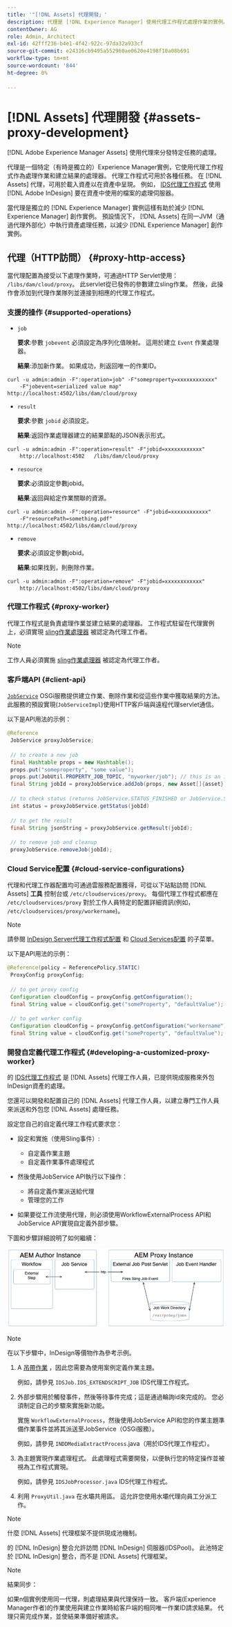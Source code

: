 ```yaml
---
title: '"[!DNL Assets] 代理開發」'
description: 代理是 [!DNL Experience Manager] 使用代理工作程式處理作業的實例。 瞭解如何配置 [!DNL Experience Manager] 代理、支援的操作、代理元件以及如何開發自定義代理工作程式。
contentOwner: AG
role: Admin, Architect
exl-id: 42fff236-b4e1-4f42-922c-97da32a933cf
source-git-commit: e24316cb9495a552960ae0620e4198f10a08b691
workflow-type: tm+mt
source-wordcount: '844'
ht-degree: 0%

---
```


# [!DNL Assets] 代理開發 {#assets-proxy-development}

[!DNL Adobe Experience Manager Assets] 使用代理來分發特定任務的處理。

代理是一個特定（有時是獨立的）Experience Manager實例，它使用代理工作程式作為處理作業和建立結果的處理器。 代理工作程式可用於各種任務。 在 [!DNL Assets] 代理，可用於載入資產以在資產中呈現。 例如， [IDS代理工作程式](indesign.md) 使用 [!DNL Adobe InDesign] 要在資產中使用的檔案的處理伺服器。

當代理是獨立的 [!DNL Experience Manager] 實例這樣有助於減少 [!DNL Experience Manager] 創作實例。 預設情況下， [!DNL Assets] 在同一JVM（通過代理外部化）中執行資產處理任務，以減少 [!DNL Experience Manager] 創作實例。

## 代理（HTTP訪問） {#proxy-http-access}

當代理配置為接受以下處理作業時，可通過HTTP Servlet使用： `/libs/dam/cloud/proxy`。 此servlet從已發佈的參數建立sling作業。 然後，此操作會添加到代理作業隊列並連接到相應的代理工作程式。

### 支援的操作 {#supported-operations}

* `job`

   **要求**:參數 `jobevent` 必須設定為序列化值映射。 這用於建立 `Event` 作業處理器。

   **結果**:添加新作業。 如果成功，則返回唯一的作業ID。

```shell
curl -u admin:admin -F":operation=job" -F"someproperty=xxxxxxxxxxxx"
    -F"jobevent=serialized value map" http://localhost:4502/libs/dam/cloud/proxy
```

* `result`

   **要求**:參數 `jobid` 必須設定。

   **結果**:返回作業處理器建立的結果節點的JSON表示形式。

```shell
curl -u admin:admin -F":operation=result" -F"jobid=xxxxxxxxxxxx"
    http://localhost:4502   /libs/dam/cloud/proxy
```

* `resource`

   **要求**:必須設定參數jobid。

   **結果**:返回與給定作業關聯的資源。

```shell
curl -u admin:admin -F":operation=resource" -F"jobid=xxxxxxxxxxxx"
    -F"resourcePath=something.pdf" http://localhost:4502/libs/dam/cloud/proxy
```

* `remove`

   **要求**:必須設定參數jobid。

   **結果**:如果找到，則刪除作業。

```shell
curl -u admin:admin -F":operation=remove" -F"jobid=xxxxxxxxxxxx"
    http://localhost:4502/libs/dam/cloud/proxy
```

### 代理工作程式 {#proxy-worker}

代理工作程式是負責處理作業並建立結果的處理器。 工作程式駐留在代理實例上，必須實現 [sling作業處理器](https://sling.apache.org/site/eventing-and-jobs.html) 被認定為代理工作者。

>[!NOTE]
>
>工作人員必須實施 [sling作業處理器](https://sling.apache.org/site/eventing-and-jobs.html) 被認定為代理工作者。

### 客戶端API {#client-api}

[`JobService`](https://helpx.adobe.com/experience-manager/6-5/sites/developing/using/reference-materials/javadoc/index.html) OSGi服務提供建立作業、刪除作業和從這些作業中獲取結果的方法。 此服務的預設實現(`JobServiceImpl`)使用HTTP客戶端與遠程代理servlet通信。

以下是API用法的示例：

```java
@Reference
 JobService proxyJobService;

 // to create a new job
 final Hashtable props = new Hashtable();
 props.put("someproperty", "some value");
 props.put(JobUtil.PROPERTY_JOB_TOPIC, "myworker/job"); // this is an identifier of the worker
 final String jobId = proxyJobService.addJob(props, new Asset[]{asset});

 // to check status (returns JobService.STATUS_FINISHED or JobService.STATUS_INPROGRESS)
 int status = proxyJobService.getStatus(jobId)

 // to get the result
 final String jsonString = proxyJobService.getResult(jobId);

 // to remove job and cleanup
 proxyJobService.removeJob(jobId);
```

### Cloud Service配置 {#cloud-service-configurations}

<!-- TBD: Cannot find com.day.cq.dam.api.proxy at https://helpx.adobe.com/experience-manager/6-5/sites/developing/using/reference-materials/javadoc/index.html which were generated in May 2020. Hiding this broken link for now.
>[!NOTE]
>
>Reference documentation for the proxy API is available under [`com.day.cq.dam.api.proxy`](https://helpx.adobe.com/experience-manager/6-5/sites/developing/using/reference-materials/javadoc/com/day/cq/dam/api/proxy/package-summary.html).
-->

代理和代理工作器配置均可通過雲服務配置獲得，可從以下站點訪問 [!DNL Assets] **工具** 控制台或 `/etc/cloudservices/proxy`。 每個代理工作程式都應在 `/etc/cloudservices/proxy` 對於工作人員特定的配置詳細資訊(例如， `/etc/cloudservices/proxy/workername`)。

>[!NOTE]
>
>請參閱 [InDesign Server代理工作程式配置](indesign.md#configuring-the-proxy-worker-for-indesign-server) 和 [Cloud Services配置](../sites-developing/extending-cloud-config.md) 的子菜單。

以下是API用法的示例：

```java
@Reference(policy = ReferencePolicy.STATIC)
 ProxyConfig proxyConfig;

 // to get proxy config
 Configuration cloudConfig = proxyConfig.getConfiguration();
 final String value = cloudConfig.get("someProperty", "defaultValue");

 // to get worker config
 Configuration cloudConfig = proxyConfig.getConfiguration("workername");
 final String value = cloudConfig.get("someProperty", "defaultValue");
```

### 開發自定義代理工作程式 {#developing-a-customized-proxy-worker}

的 [IDS代理工作程式](indesign.md) 是 [!DNL Assets] 代理工作人員，已提供現成服務來外包InDesign資產的處理。

您還可以開發和配置自己的 [!DNL Assets] 代理工作人員，以建立專門工作人員來派送和外包您 [!DNL Assets] 處理任務。

設定您自己的自定義代理工作程式要求您：

* 設定和實施（使用Sling事件）:

   * 自定義作業主題
   * 自定義作業事件處理程式

* 然後使用JobService API執行以下操作：

   * 將自定義作業派送給代理
   * 管理您的工作

* 如果要從工作流使用代理，則必須使用WorkflowExternalProcess API和JobService API實現自定義外部步驟。

下圖和步驟詳細說明了如何繼續：

![chlimage_1-249](assets/chlimage_1-249.png)

>[!NOTE]
>
>在以下步驟中，InDesign等價物作為參考示例。

1. A [吊帶作業](https://sling.apache.org/site/eventing-and-jobs.html) ，因此您需要為使用案例定義作業主題。

   例如，請參見 `IDSJob.IDS_EXTENDSCRIPT_JOB` IDS代理工作程式。

1. 外部步驟用於觸發事件，然後等待事件完成；這是通過輪詢id來完成的。 您必須制定自己的步驟來實施新功能。

   實施 `WorkflowExternalProcess`，然後使用JobService API和您的作業主題準備作業事件並將其派送至JobService（OSGi服務）。

   例如，請參見 `INDDMediaExtractProcess`.java（用於IDS代理工作程式）。

1. 為主題實現作業處理程式。 此處理程式需要開發，以便執行您的特定操作並被視為工作程式實現。

   例如，請參見 `IDSJobProcessor.java` IDS代理工作程式。

1. 利用 `ProxyUtil.java` 在水壩共用區。 這允許您使用水壩代理向員工分派工作。

>[!NOTE]
>
>什麼 [!DNL Assets] 代理框架不提供現成池機制。
>
>的 [!DNL InDesign] 整合允許訪問 [!DNL InDesign] 伺服器(IDSPool)。 此池特定於 [!DNL InDesign] 整合，而不是 [!DNL Assets] 代理框架。

>[!NOTE]
>
>結果同步：
>
>如果n個實例使用同一代理，則處理結果與代理保持一致。 客戶端(Experience Manager作者)的作業使用與建立作業時給客戶端的相同唯一作業ID請求結果。 代理只需完成作業，並使結果準備好被請求。
